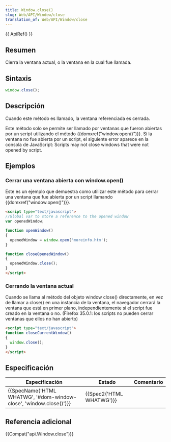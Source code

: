 ```yaml
---
title: Window.close()
slug: Web/API/Window/close
translation_of: Web/API/Window/close
---
```

{{ ApiRef() }}

## Resumen

Cierra la ventana actual, o la ventana en la cual fue llamada.

## Sintaxis

```js
window.close();
```

## Descripción

Cuando este método es llamado, la ventana referenciada es cerrada.

Este método solo se permite ser llamado por ventanas que fueron abiertas por un script utilizando el método {{domxref("window.open()")}}. Si la ventana no fue abierta por un script, el siguiente error aparece en la consola de JavaScript: Scripts may not close windows that were not opened by script.

## Ejemplos

### Cerrar una ventana abierta con window\.open()

Este es un ejemplo que demuestra como utilizar este método para cerrar una ventana que fue abierta por un script llamando {{domxref("window.open()")}}.

```html
<script type="text/javascript">
//Global var to store a reference to the opened window
var openedWindow;

function openWindow()
{
  openedWindow = window.open('moreinfo.htm');
}

function closeOpenedWindow()
{
  openedWindow.close();
}
</script>
```

### Cerrando la ventana actual

Cuando se llama al método del objeto window close() directamente, en vez de llamar a close() en una instancia de la ventana, el navegador cerrará la ventana que está en primer plano, independientemente si el script fue creado en la ventana o no. (Firefox 35.0.1: los scripts no pueden cerrar ventanas que ellos no han abierto)

```html
<script type="text/javascript">
function closeCurrentWindow()
{
  window.close();
}
</script>
```

## Especificación

| Especificación                                                                           | Estado                           | Comentario |
| ---------------------------------------------------------------------------------------- | -------------------------------- | ---------- |
| {{SpecName('HTML WHATWG', '#dom-window-close', 'window.close()')}} | {{Spec2('HTML WHATWG')}} |            |

## Referencia adicional

{{Compat("api.Window.close")}}
